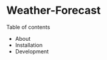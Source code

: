 # Weather-Forecast

Table of contents
<ul>
  <li>About</li>
  <li>Installation</li>
  <li>Development</li>
</ul>

